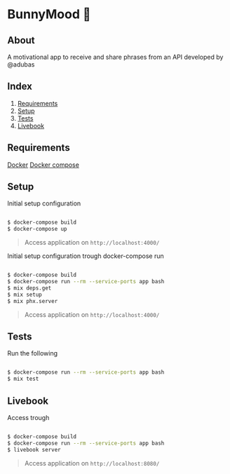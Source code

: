 # BunnyMood :rabbit:

## About

A motivational app to receive and share phrases from an API
developed by @adubas

## Index

1. [Requirements](#requirements)
2. [Setup](#setup)
3. [Tests](#tests)
4. [Livebook](#livebook)

## Requirements

[Docker](https://docs.docker.com/get-docker/)
[Docker compose](https://docs.docker.com/compose/install/)

## Setup

Initial setup configuration

```bash

$ docker-compose build
$ docker-compose up
```

> Access application on `http://localhost:4000/`

Initial setup configuration trough docker-compose run

```bash

$ docker-compose build
$ docker-compose run --rm --service-ports app bash
$ mix deps.get
$ mix setup
$ mix phx.server
```

> Access application on `http://localhost:4000/`

## Tests

Run the following

```bash

$ docker-compose run --rm --service-ports app bash
$ mix test
```

## Livebook

Access trough

```bash

$ docker-compose build
$ docker-compose run --rm --service-ports app bash
$ livebook server
```

> Access application on `http://localhost:8080/`
